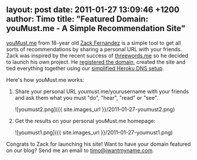 layout: post
date: 2011-01-27 13:09:46 +1200
author: Timo
title: "Featured Domain: youMust.me - A Simple Recommendation Site"
----

[youMust.me](http://archived.link/http://youmust.me) from 18-year old [Zack Fernandez](https://twitter.com/#!/zackfern) is a simple tool to get all sorts of recommendations by sharing a personal URL with your friends. Zack was inspired by the recent success of [threewords.me](http://threewords.me) so he decided to launch his own project. He [registered the domain](https://iwantmyname.com), created the site and tied everything together using our [simplified Heroku DNS setup](https://iwantmyname.com/services/developer/heroku-cloud-hosting-custom-domain).

Here's how youMust.me works:

1. Share your personal URL youmust.me/yourusername with your friends and ask them what you must "do", "hear", "read" or "see".

   ![youmust2.png]({{ site.images_url }}/2011-01-27-youmust2.png)

2. Get the results on your personal youMust.me homepage:

   ![youmust1.png]({{ site.images_url }}/2011-01-27-youmust1.png)

Congrats to Zack for launching his site! Want to have your domain featured on our blog? Send me an email to [timo@iwantmyname.com](mailto:timo@iwantmyname.com).
